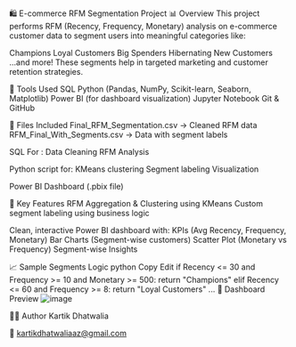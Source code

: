 🛍️ E-commerce RFM Segmentation Project
📊 Overview
This project performs RFM (Recency, Frequency, Monetary) analysis on e-commerce customer data to segment users into meaningful categories like:

Champions
Loyal Customers
Big Spenders
Hibernating
New Customers
...and more!
These segments help in targeted marketing and customer retention strategies.

🔧 Tools Used
SQL
Python (Pandas, NumPy, Scikit-learn, Seaborn, Matplotlib)
Power BI (for dashboard visualization)
Jupyter Notebook 
Git & GitHub

📁 Files Included
Final_RFM_Segmentation.csv → Cleaned RFM data
RFM_Final_With_Segments.csv → Data with segment labels

SQL For : 
Data Cleaning 
RFM Analysis 

Python script for:
KMeans clustering
Segment labeling
Visualization

Power BI Dashboard (.pbix file)

📌 Key Features
RFM Aggregation & Clustering using KMeans
Custom segment labeling using business logic

Clean, interactive Power BI dashboard with:
KPIs (Avg Recency, Frequency, Monetary)
Bar Charts (Segment-wise customers)
Scatter Plot (Monetary vs Frequency)
Segment-wise Insights

📈 Sample Segments Logic
python
Copy
Edit
if Recency <= 30 and Frequency >= 10 and Monetary >= 500:
    return "Champions"
elif Recency <= 60 and Frequency >= 8:
    return "Loyal Customers"
...
📸 Dashboard Preview
![image](https://github.com/user-attachments/assets/90f93973-4f4e-4935-8e21-df7971b6ae9d)


🙋‍♂️ Author
Kartik Dhatwalia

📧 kartikdhatwaliaaz@gmail.com
